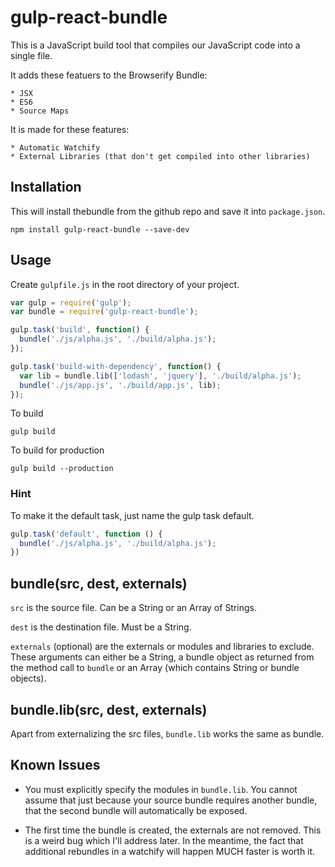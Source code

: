 # gulp-react-bundle

This is a JavaScript build tool that compiles our JavaScript code into a single file.

It adds these featuers to the Browserify Bundle:

    * JSX
    * ES6
    * Source Maps

It is made for these features:

    * Automatic Watchify
    * External Libraries (that don't get compiled into other libraries)

## Installation

This will install thebundle from the github repo and save it into `package.json`.

```
npm install gulp-react-bundle --save-dev
```


## Usage

Create `gulpfile.js` in the root directory of your project.


```javascript
var gulp = require('gulp');
var bundle = require('gulp-react-bundle');

gulp.task('build', function() {
  bundle('./js/alpha.js', './build/alpha.js');
});

gulp.task('build-with-dependency', function() {
  var lib = bundle.lib(['lodash', 'jquery'], './build/alpha.js');
  bundle('./js/app.js', './build/app.js', lib);
});

```

To build

```
gulp build
```

To build for production

```
gulp build --production
```


### Hint

To make it the default task, just name the gulp task default.

```javascript
gulp.task('default', function () {
  bundle('./js/alpha.js', './build/alpha.js');
})
```

## bundle(src, dest, externals)

`src` is the source file. Can be a String or an Array of Strings.

`dest` is the destination file. Must be a String.

`externals` (optional) are the externals or modules and libraries to exclude. These arguments can either be a String, a bundle object as returned from the method call to `bundle` or an Array (which contains String or bundle objects).

## bundle.lib(src, dest, externals)

Apart from externalizing the src files, `bundle.lib` works the same as bundle.


## Known Issues

* You must explicitly specify the modules in `bundle.lib`. You cannot assume that just because your source bundle requires another bundle, that the second bundle will automatically be exposed.

* The first time the bundle is created, the externals are not removed. This is a weird bug which I'll address later. In the meantime, the fact that additional rebundles in a watchify will happen MUCH faster is worth it.
